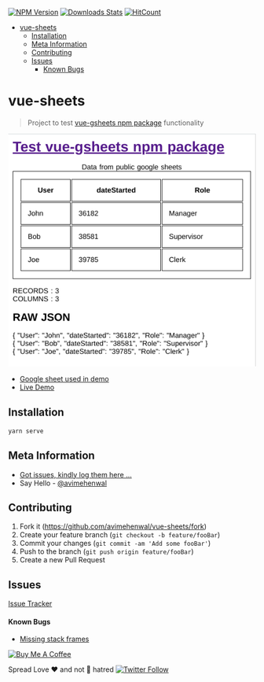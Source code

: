 [![NPM Version][npm-image]][npm-url]
[![Downloads Stats][npm-downloads]][npm-url]
[![HitCount](http://hits.dwyl.com/avimehenwal/vue-sheets.svg)](http://hits.dwyl.com/avimehenwal/vue-sheets)

- [vue-sheets](#vue-sheets)
  - [Installation](#installation)
  - [Meta Information](#meta-information)
  - [Contributing](#contributing)
  - [Issues](#issues)
      - [Known Bugs](#known-bugs)

# vue-sheets

> Project to test [vue-gsheets npm package](https://www.npmjs.com/package/vue-gsheets) functionality

![demo](demo.png)

* [Google sheet used in demo](https://docs.google.com/spreadsheets/d/e/2PACX-1vQLWDoEdzvcFi5lX34b6jnyzbYqymfNXJhP4O6Xzhjsobv7gt3vn40H3fVFUwPpy-hMx0ERLQbZZh08/pubhtml)
* [Live Demo](https://vue-sheets.netlify.com/)

## Installation

```sh
yarn serve
```

## Meta Information

* [Got issues, kindly log them here ...](https://github.com/avimehenwal/vue-sheets/issues)
* Say Hello - [@avimehenwal](https://twitter.com/avimehenwal)

## Contributing

1. Fork it (<https://github.com/avimehenwal/vue-sheets/fork>)
2. Create your feature branch (`git checkout -b feature/fooBar`)
3. Commit your changes (`git commit -am 'Add some fooBar'`)
4. Push to the branch (`git push origin feature/fooBar`)
5. Create a new Pull Request

<!-- Markdown link & img dfn's -->
[npm-url]: https://www.npmjs.com/package/vue-gsheets
[npm-image]: https://img.shields.io/npm/v/vue-gsheets.svg?style=flat-square
[npm-downloads]: https://img.shields.io/npm/dm/vue-gsheets.svg?style=flat-square

## Issues

[Issue Tracker](https://github.com/avimehenwal/vue-sheets/issues)

#### Known Bugs

* [Missing stack frames](https://github.com/nuxt/create-nuxt-app/issues/246)



<a href="https://www.buymeacoffee.com/F1j07cV" target="_blank"><img src="https://cdn.buymeacoffee.com/buttons/default-orange.png" alt="Buy Me A Coffee" style="height: 51px !important;width: 217px !important;" ></a>

 Spread Love :hearts: and not :no_entry_sign: hatred   [![Twitter Follow](https://img.shields.io/twitter/follow/avimehenwal.svg?style=social)](https://twitter.com/avimehenwal)